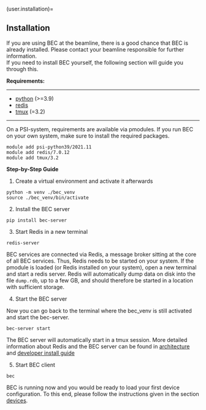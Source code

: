 (user.installation)=
## Installation

If you are using BEC at the beamline, there is a good chance that BEC is already installed.
Please contact your beamline responsible for further information.  
If you need to install BEC yourself, the following section will guide you through this.

**Requirements:**

---
- [python](https://www.python.org) (>=3.9)
- [redis](https://redis.io)
- [tmux](https://github.com/tmux/tmux/wiki) (=3.2)
---

On a PSI-system, requirements are available via pmodules. If you run BEC on your own system, make sure to install the required packages. 
```{code-block} bash 
module add psi-python39/2021.11
module add redis/7.0.12
module add tmux/3.2
```
**Step-by-Step Guide**

1. Create a virtual environment and activate it afterwards

```{code-block} bash
python -m venv ./bec_venv
source ./bec_venv/bin/activate
```
2. Install the BEC server

```{code-block} bash
pip install bec-server
```
3. Start Redis in a new terminal


```{code-block} bash
redis-server
```
BEC services are connected via Redis, a message broker sitting at the core of all BEC services. 
Thus, Redis needs to be started on your system. 
If the pmodule is loaded (or Redis installed on your system), open a new terminal and start a redis server.
Redis will automatically dump data on disk into the file `dump.rdb`, up to a few GB, and should therefore be started in a location with sufficient storage.


4. Start the BEC server

Now you can go back to the terminal where the bec_venv is still activated and start the bec-server.

```{code-block} bash
bec-server start
```
The BEC server will automatically start in a tmux session. 
More detailed information about Redis and the BEC server can be found in [architecture](#developer.architecture) and [developer install guide](#developer.install_developer_env)

5. Start BEC client

```{code-block} bash
bec
```
BEC is running now and you would be ready to load your first device configuration. 
To this end, please follow the instructions given in the section [devices](#user.devices).
